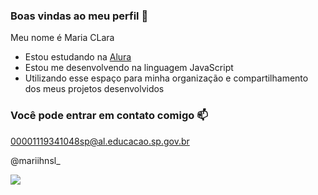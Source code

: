 ### Boas vindas ao meu perfil 💙

Meu nome é Maria CLara

- Estou estudando na [Alura](https://www.alura.com.br)
- Estou me desenvolvendo na linguagem JavaScript
- Utilizando esse espaço para minha organização e compartilhamento dos meus projetos desenvolvidos

### Você pode entrar em contato comigo 📫

00001119341048sp@al.educacao.sp.gov.br

@mariihnsl_

![](https://media1.tenor.com/m/lElB9Kh05EEAAAAd/seungkwan-seventeen.gif)
